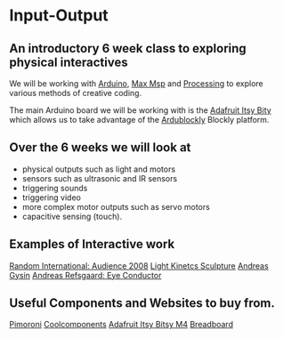 # Input-Output
## An introductory 6 week class to exploring physical interactives

We will be working with [Arduino](https://www.arduino.cc/), [Max Msp](https://cycling74.com/) and [Processing](https://processing.org/) to explore various methods of creative coding. 

The main Arduino board we will be working with is the [Adafruit Itsy Bity](https://learn.adafruit.com/introducing-adafruit-itsybitsy-m4?view=all) which allows us to take advantage of the [Ardublockly](https://ardublockly.embeddedlog.com/demo/index.html) Blockly platform. 

## Over the 6 weeks we will look at 
- physical outputs such as light and motors
- sensors such as ultrasonic and IR sensors
- triggering sounds
- triggering video
- more complex motor outputs such as servo motors
- capacitive sensing (touch). 

## Examples of Interactive work 
[Random International: Audience 2008](https://www.random-international.com/audience-2008)
[Light Kinetcs Sculpture](https://www.creativeapplications.net/processing/light-kinetics-interactive-light-using-a-physics-simulator/)
[Andreas Gysin](https://www.creativeapplications.net/js/novoline-7/)
[Andreas Refsgaard: Eye Conductor](http://andreasrefsgaard.dk/project/eye-conductor/)


## Useful Components and Websites to buy from. 
[Pimoroni](https://shop.pimoroni.com/)
[Coolcomponents](https://coolcomponents.co.uk/)
[Adafruit Itsy Bitsy M4](https://shop.pimoroni.com/products/adafruit-itsybitsy-m4-express-featuring-atsamd51)
[Breadboard](https://shop.pimoroni.com/products/solderless-breadboard-400-point)

